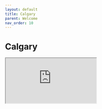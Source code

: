 ```yaml
---
layout: default
title: Calgary
parent: Welcome
nav_order: 10
---
```

# Calgary
<iframe src="https://www.google.com/maps/d/embed?mid=1O9iIZ6B6OuC9pR_GQ8-9iwIOgU1yndk&ehbc=2E312F"></iframe>